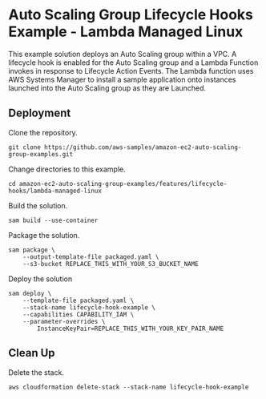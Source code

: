 # Auto Scaling Group Lifecycle Hooks Example - Lambda Managed Linux

This example solution deploys an Auto Scaling group within a VPC. A lifecycle hook is enabled for the Auto Scaling group and a Lambda Function invokes in response to Lifecycle Action Events. The Lambda function uses AWS Systems Manager to install a sample application onto instances launched into the Auto Scaling group as they are Launched.

## Deployment

Clone the repository.

```
git clone https://github.com/aws-samples/amazon-ec2-auto-scaling-group-examples.git
```

Change directories to this example.

```
cd amazon-ec2-auto-scaling-group-examples/features/lifecycle-hooks/lambda-managed-linux
```

Build the solution.

```
sam build --use-container
```

Package the solution.

```
sam package \
    --output-template-file packaged.yaml \
    --s3-bucket REPLACE_THIS_WITH_YOUR_S3_BUCKET_NAME
```

Deploy the solution
```
sam deploy \
    --template-file packaged.yaml \
    --stack-name lifecycle-hook-example \
    --capabilities CAPABILITY_IAM \
    --parameter-overrides \
        InstanceKeyPair=REPLACE_THIS_WITH_YOUR_KEY_PAIR_NAME  
```

## Clean Up

Delete the stack.

```
aws cloudformation delete-stack --stack-name lifecycle-hook-example
```
